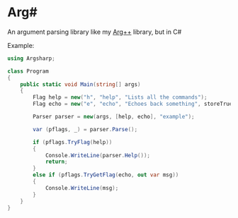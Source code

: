 # Arg#
An argument parsing library like my [Arg++](https://github.com/voidwyrm-2/argplusplus) library, but in C#

Example:
```cs
using Argsharp;

class Program
{
    public static void Main(string[] args)
    {
        Flag help = new("h", "help", "Lists all the commands");
        Flag echo = new("e", "echo", "Echoes back something", storeTrue: false);

        Parser parser = new(args, [help, echo], "example");

        var (pflags, _) = parser.Parse();

        if (pflags.TryFlag(help))
        {
            Console.WriteLine(parser.Help());
            return;
        }
        else if (pflags.TryGetFlag(echo, out var msg))
        {
            Console.WriteLine(msg);
        }
    }
}
```